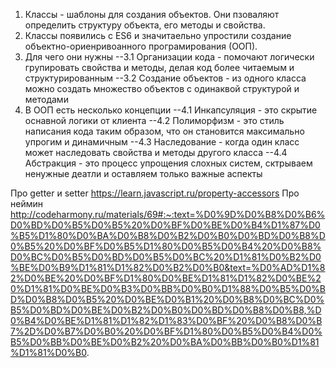 1. Классы - шаблоны для создания объектов. Они пзоваляют определить структуру объекта, его методы и свойства.
2. Классы появились с ES6 и значитаельно упростили создание объектно-ориенривоанного програмирования (ООП).
3. Для чего они нужны
    --3.1 Организации кода - помочают логически групировать свойства и методы, делая код более читаемым и структурированным
    --3.2 Создание объектов - из одного класса можно создать множество объектов с одинаквой структурой и методами
4. В ООП есть несколько концепции
 --4.1 Инкапсуляция - это скрытие оснавной логики от клиента
 --4.2 Полиморфизм - это стиль написания кода таким образом, что он становится максимально упрогим и динамичным
 --4.3 Наследование - когда один класс может наследовать свойства и методы другого класса
 --4.4 Абстракция - это процесс упрощения слохных систем, сктрываем  ненужные деатли и оставляем только важные аспекты



Про getter и setter https://learn.javascript.ru/property-accessors
Про неймин http://codeharmony.ru/materials/69#:~:text=%D0%9D%D0%B8%D0%B6%D0%BD%D0%B5%D0%B5%20%D0%BF%D0%BE%D0%B4%D1%87%D0%B5%D1%80%D0%BA%D0%B8%D0%B2%D0%B0%D0%BD%D0%B8%D0%B5%20%D0%BF%D0%B5%D1%80%D0%B5%D0%B4%20%D0%B8%D0%BC%D0%B5%D0%BD%D0%B5%D0%BC%20%D1%81%D0%B2%D0%BE%D0%B9%D1%81%D1%82%D0%B2%D0%B0&text=%D0%AD%D1%82%D0%BE%20%D0%BF%D1%80%D0%BE%D1%81%D1%82%D0%BE%20%D1%81%D0%BE%D0%B3%D0%BB%D0%B0%D1%88%D0%B5%D0%BD%D0%B8%D0%B5%20%D0%BE%D0%B1%20%D0%B8%D0%BC%D0%B5%D0%BD%D0%BE%D0%B2%D0%B0%D0%BD%D0%B8%D0%B8,%D0%B4%D0%BE%D1%81%D1%82%D1%83%D0%BF%20%D0%B8%D0%B7%2D%D0%B7%D0%B0%20%D0%BF%D1%80%D0%B5%D0%B4%D0%B5%D0%BB%D0%BE%D0%B2%20%D0%BA%D0%BB%D0%B0%D1%81%D1%81%D0%B0.
